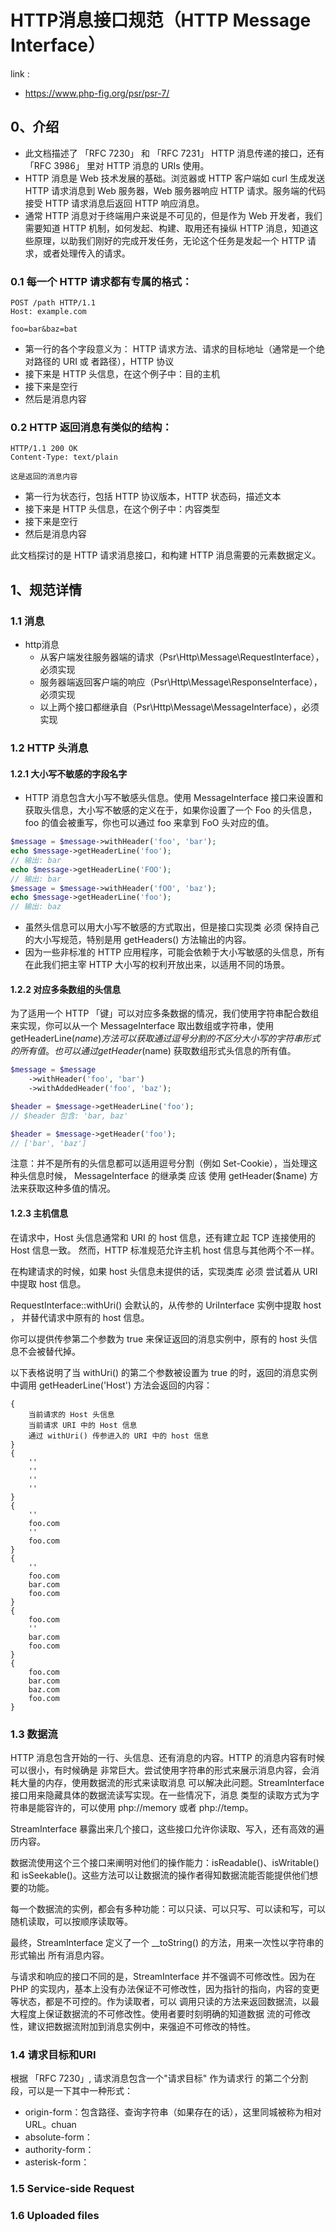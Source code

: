 # HTTP消息接口规范（HTTP Message Interface）
link :
 - https://www.php-fig.org/psr/psr-7/

## 0、介绍

- 此文档描述了 「RFC 7230」 和 「RFC 7231」 HTTP 消息传递的接口，还有 「RFC 3986」 里对 HTTP 消息的 URIs 使用。
- HTTP 消息是 Web 技术发展的基础。浏览器或 HTTP 客户端如 curl 生成发送 HTTP 请求消息到 Web 服务器，Web 服务器响应 HTTP 请求。服务端的代码接受 HTTP 请求消息后返回 HTTP 响应消息。
- 通常 HTTP 消息对于终端用户来说是不可见的，但是作为 Web 开发者，我们需要知道 HTTP 机制，如何发起、构建、取用还有操纵 HTTP 消息，知道这些原理，以助我们刚好的完成开发任务，无论这个任务是发起一个 HTTP 请求，或者处理传入的请求。

### 0.1 每一个 HTTP 请求都有专属的格式：
```text
POST /path HTTP/1.1
Host: example.com

foo=bar&baz=bat
```
- 第一行的各个字段意义为： HTTP 请求方法、请求的目标地址（通常是一个绝对路径的 URI 或 者路径），HTTP 协议
- 接下来是 HTTP 头信息，在这个例子中：目的主机
- 接下来是空行
- 然后是消息内容

### 0.2 HTTP 返回消息有类似的结构：
```text
HTTP/1.1 200 OK
Content-Type: text/plain

这是返回的消息内容
```
- 第一行为状态行，包括 HTTP 协议版本，HTTP 状态码，描述文本
- 接下来是 HTTP 头信息，在这个例子中：内容类型
- 接下来是空行
- 然后是消息内容

此文档探讨的是 HTTP 请求消息接口，和构建 HTTP 消息需要的元素数据定义。

## 1、规范详情
### 1.1 消息
- http消息
  - 从客户端发往服务器端的请求（Psr\Http\Message\RequestInterface），必须实现
  - 服务器端返回客户端的响应（Psr\Http\Message\ResponseInterface），必须实现
  - 以上两个接口都继承自（Psr\Http\Message\MessageInterface），必须实现

### 1.2 HTTP 头消息
#### 1.2.1 大小写不敏感的字段名字
- HTTP 消息包含大小写不敏感头信息。使用 MessageInterface 接口来设置和获取头信息，大小写不敏感的定义在于，如果你设置了一个 Foo 的头信息，foo 的值会被重写，你也可以通过 foo 来拿到 FoO 头对应的值。
```php
$message = $message->withHeader('foo', 'bar');
echo $message->getHeaderLine('foo');
// 输出: bar
echo $message->getHeaderLine('FOO');
// 输出: bar
$message = $message->withHeader('fOO', 'baz');
echo $message->getHeaderLine('foo');
// 输出: baz
```

- 虽然头信息可以用大小写不敏感的方式取出，但是接口实现类 必须 保持自己的大小写规范，特别是用 getHeaders() 方法输出的内容。
- 因为一些非标准的 HTTP 应用程序，可能会依赖于大小写敏感的头信息，所有在此我们把主宰 HTTP 大小写的权利开放出来，以适用不同的场景。

#### 1.2.2 对应多条数组的头信息
为了适用一个 HTTP 「键」可以对应多条数据的情况，我们使用字符串配合数组来实现，你可以从一个 MessageInterface 取出数组或字符串，使用 getHeaderLine($name) 方法可以获取通过逗号分割的不区分大小写的字符串形式的所有值。也可以通过 getHeader($name) 获取数组形式头信息的所有值。
```php
$message = $message
    ->withHeader('foo', 'bar')
    ->withAddedHeader('foo', 'baz');

$header = $message->getHeaderLine('foo');
// $header 包含: 'bar, baz'

$header = $message->getHeader('foo');
// ['bar', 'baz']
```

注意：并不是所有的头信息都可以适用逗号分割（例如 Set-Cookie），当处理这种头信息时候， MessageInterface 的继承类 应该 使用 getHeader($name) 方法来获取这种多值的情况。

#### 1.2.3 主机信息
在请求中，Host 头信息通常和 URI 的 host 信息，还有建立起 TCP 连接使用的 Host 信息一致。 然而，HTTP 标准规范允许主机 host 信息与其他两个不一样。

在构建请求的时候，如果 host 头信息未提供的话，实现类库 必须 尝试着从 URI 中提取 host 信息。

RequestInterface::withUri() 会默认的，从传参的 UriInterface 实例中提取 host ， 并替代请求中原有的 host 信息。

你可以提供传参第二个参数为 true 来保证返回的消息实例中，原有的 host 头信息不会被替代掉。

以下表格说明了当 withUri() 的第二个参数被设置为 true 的时，返回的消息实例中调用 getHeaderLine('Host') 方法会返回的内容：
```
{
    当前请求的 Host 头信息
    当前请求 URI 中的 Host 信息
    通过 withUri() 传参进入的 URI 中的 host 信息
}
{
    ''
    ''
    ''
    ''
}
{
    ''
    foo.com
    ''
    foo.com
}
{
    ''
    foo.com
    bar.com
    foo.com
}
{
    foo.com
    ''
    bar.com
    foo.com
}
{
    foo.com
    bar.com
    baz.com
    foo.com
}

```

### 1.3 数据流
HTTP 消息包含开始的一行、头信息、还有消息的内容。HTTP 的消息内容有时候可以很小，有时候确是 非常巨大。尝试使用字符串的形式来展示消息内容，会消耗大量的内存，使用数据流的形式来读取消息 可以解决此问题。StreamInterface 接口用来隐藏具体的数据流读写实现。在一些情况下，消息 类型的读取方式为字符串是能容许的，可以使用 php://memory 或者 php://temp。

StreamInterface 暴露出来几个接口，这些接口允许你读取、写入，还有高效的遍历内容。

数据流使用这个三个接口来阐明对他们的操作能力：isReadable()、isWritable() 和 isSeekable()。这些方法可以让数据流的操作者得知数据流能否能提供他们想要的功能。

每一个数据流的实例，都会有多种功能：可以只读、可以只写、可以读和写，可以随机读取，可以按顺序读取等。

最终，StreamInterface 定义了一个 __toString() 的方法，用来一次性以字符串的形式输出 所有消息内容。

与请求和响应的接口不同的是，StreamInterface 并不强调不可修改性。因为在 PHP 的实现内，基本上没有办法保证不可修改性，因为指针的指向，内容的变更等状态，都是不可控的。作为读取者，可以 调用只读的方法来返回数据流，以最大程度上保证数据流的不可修改性。使用者要时刻明确的知道数据 流的可修改性，建议把数据流附加到消息实例中，来强迫不可修改的特性。


### 1.4 请求目标和URI
根据 「RFC 7230」, 请求消息包含一个"请求目标" 作为请求行 的第二个分割段，可以是一下其中一种形式：
- origin-form：包含路径、查询字符串（如果存在的话），这里同城被称为相对URL。chuan
- absolute-form：
- authority-form：
- asterisk-form：

### 1.5 Service-side Request
### 1.6 Uploaded files